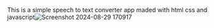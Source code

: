 This is a simple speech to text converter app maded with html css and javascript![Screenshot 2024-08-29 170917](https://github.com/user-attachments/assets/c0e8ba38-327a-4512-a27a-e4aaebc90c31)

